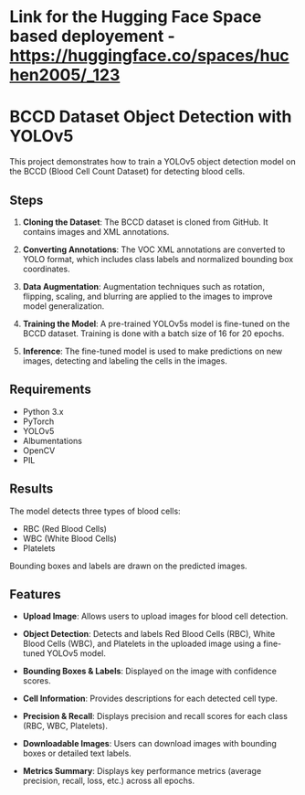 # Link for the Hugging Face Space based deployement - https://huggingface.co/spaces/huchen2005/_123

# BCCD Dataset Object Detection with YOLOv5

This project demonstrates how to train a YOLOv5 object detection model on the BCCD (Blood Cell Count Dataset) for detecting blood cells.

## Steps

1. **Cloning the Dataset**: The BCCD dataset is cloned from GitHub. It contains images and XML annotations.

2. **Converting Annotations**: The VOC XML annotations are converted to YOLO format, which includes class labels and normalized bounding box coordinates.

3. **Data Augmentation**: Augmentation techniques such as rotation, flipping, scaling, and blurring are applied to the images to improve model generalization.

4. **Training the Model**: A pre-trained YOLOv5s model is fine-tuned on the BCCD dataset. Training is done with a batch size of 16 for 20 epochs.

5. **Inference**: The fine-tuned model is used to make predictions on new images, detecting and labeling the cells in the images.

## Requirements

- Python 3.x
- PyTorch
- YOLOv5
- Albumentations
- OpenCV
- PIL

## Results

The model detects three types of blood cells:
- RBC (Red Blood Cells)
- WBC (White Blood Cells)
- Platelets

Bounding boxes and labels are drawn on the predicted images.

## Features

- **Upload Image**: Allows users to upload images for blood cell detection.
  
- **Object Detection**: Detects and labels Red Blood Cells (RBC), White Blood Cells (WBC), and Platelets in the uploaded image using a fine-tuned YOLOv5 model.
  
- **Bounding Boxes & Labels**: Displayed on the image with confidence scores.
  
- **Cell Information**: Provides descriptions for each detected cell type.
  
- **Precision & Recall**: Displays precision and recall scores for each class (RBC, WBC, Platelets).
  
- **Downloadable Images**: Users can download images with bounding boxes or detailed text labels.
  
- **Metrics Summary**: Displays key performance metrics (average precision, recall, loss, etc.) across all epochs.
